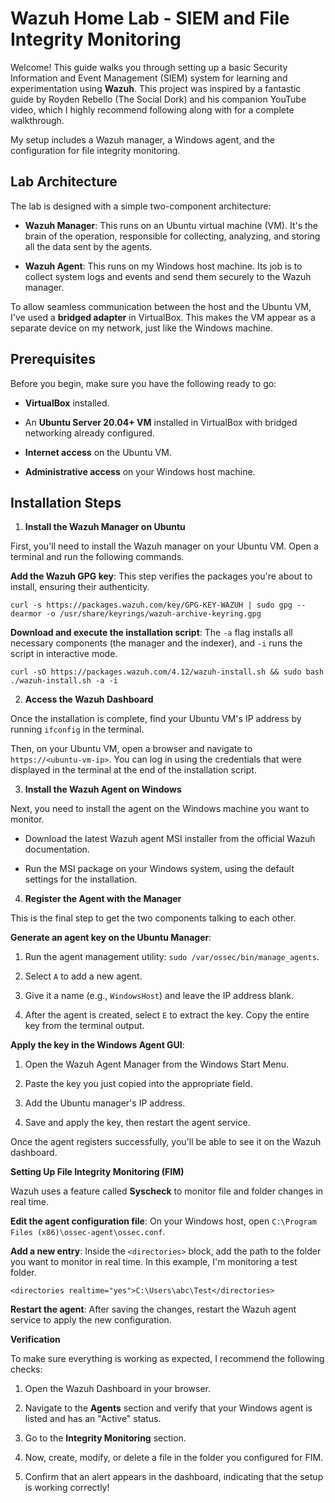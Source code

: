 # Wazuh Home Lab - SIEM and File Integrity Monitoring
Welcome! This guide walks you through setting up a basic Security Information and Event Management (SIEM) system for learning and experimentation using **Wazuh**. This project was inspired by a fantastic guide by Royden Rebello (The Social Dork) and his companion YouTube video, which I highly recommend following along with for a complete walkthrough.

My setup includes a Wazuh manager, a Windows agent, and the configuration for file integrity monitoring.

## Lab Architecture
The lab is designed with a simple two-component architecture:

* **Wazuh Manager**: This runs on an Ubuntu virtual machine (VM). It's the brain of the operation, responsible for collecting, analyzing, and storing all the data sent by the agents.

* **Wazuh Agent**: This runs on my Windows host machine. Its job is to collect system logs and events and send them securely to the Wazuh manager.

To allow seamless communication between the host and the Ubuntu VM, I've used a **bridged adapter** in VirtualBox. This makes the VM appear as a separate device on my network, just like the Windows machine.

## Prerequisites
Before you begin, make sure you have the following ready to go:

* **VirtualBox** installed.

* An **Ubuntu Server 20.04+ VM** installed in VirtualBox with bridged networking already configured.

* **Internet access** on the Ubuntu VM.

* **Administrative access** on your Windows host machine.

## Installation Steps
1. **Install the Wazuh Manager on Ubuntu**

First, you'll need to install the Wazuh manager on your Ubuntu VM. Open a terminal and run the following commands.

**Add the Wazuh GPG key**: This step verifies the packages you're about to install, ensuring their authenticity.

`curl -s https://packages.wazuh.com/key/GPG-KEY-WAZUH | sudo gpg --dearmor -o /usr/share/keyrings/wazuh-archive-keyring.gpg`

**Download and execute the installation script**: The `-a` flag installs all necessary components (the manager and the indexer), and `-i` runs the script in interactive mode.


`curl -sO https://packages.wazuh.com/4.12/wazuh-install.sh && sudo bash ./wazuh-install.sh -a -i`

2. **Access the Wazuh Dashboard**
   
Once the installation is complete, find your Ubuntu VM's IP address by running `ifconfig` in the terminal.

Then, on your Ubuntu VM, open a browser and navigate to `https://<ubuntu-vm-ip>`. You can log in using the credentials that were displayed in the terminal at the end of the installation script.

3. **Install the Wazuh Agent on Windows**

Next, you need to install the agent on the Windows machine you want to monitor.

* Download the latest Wazuh agent MSI installer from the official Wazuh documentation.

* Run the MSI package on your Windows system, using the default settings for the installation.

4. **Register the Agent with the Manager**
 
This is the final step to get the two components talking to each other.

**Generate an agent key on the Ubuntu Manager**:

1. Run the agent management utility: `sudo /var/ossec/bin/manage_agents`.

2. Select `A` to add a new agent.

3. Give it a name (e.g., `WindowsHost`) and leave the IP address blank.

4. After the agent is created, select `E` to extract the key. Copy the entire key from the terminal output.

**Apply the key in the Windows Agent GUI**:

1. Open the Wazuh Agent Manager from the Windows Start Menu.

2. Paste the key you just copied into the appropriate field.

3. Add the Ubuntu manager's IP address.

4. Save and apply the key, then restart the agent service.

Once the agent registers successfully, you'll be able to see it on the Wazuh dashboard.

**Setting Up File Integrity Monitoring (FIM)**

Wazuh uses a feature called **Syscheck** to monitor file and folder changes in real time.

**Edit the agent configuration file**: On your Windows host, open `C:\Program Files (x86)\ossec-agent\ossec.conf`.

**Add a new entry**: Inside the `<directories>` block, add the path to the folder you want to monitor in real time. In this example, I'm monitoring a test folder.

`<directories realtime="yes">C:\Users\abc\Test</directories>`

**Restart the agent**: After saving the changes, restart the Wazuh agent service to apply the new configuration.

**Verification**

To make sure everything is working as expected, I recommend the following checks:

1. Open the Wazuh Dashboard in your browser.

2. Navigate to the **Agents** section and verify that your Windows agent is listed and has an "Active" status.

3. Go to the **Integrity Monitoring** section.

4. Now, create, modify, or delete a file in the folder you configured for FIM.

5. Confirm that an alert appears in the dashboard, indicating that the setup is working correctly!
